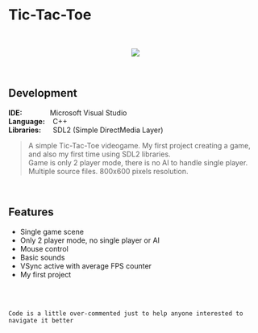 # Tic-Tac-Toe
<br/>
<p align="center">
  <img src="http://emanuelecarrino.altervista.org/images/portfolio/TicTacToe_preview.png" />
</p>
<br/>

## Development
**IDE:** &nbsp;&nbsp;&nbsp;&nbsp;&nbsp;&nbsp;&nbsp;&nbsp;&nbsp;&nbsp;&nbsp;&nbsp; Microsoft Visual Studio  
**Language:** &nbsp;&nbsp; C++  
**Libraries:** &nbsp;&nbsp;&nbsp;&nbsp; SDL2 (Simple DirectMedia Layer)
<br/>
> A simple Tic-Tac-Toe videogame.
> My first project creating a game, and also my first time using SDL2 libraries.  
> Game is only 2 player mode, there is no AI to handle single player.  
> Multiple source files. 800x600 pixels resolution.
<br/>

## Features
* Single game scene
* Only 2 player mode, no single player or AI
* Mouse control
* Basic sounds
* VSync active with average FPS counter
* My first project

<br/>
<br/>

`Code is a little over-commented just to help anyone interested to navigate it better`
